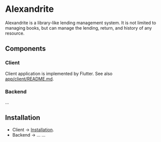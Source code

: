 # Alexandrite
Alexandrite is a library-like lending management system. 
It is not limited to managing books, but can manage the lending, return, and history of any resource.


## Components
### Client
Client application is implemented by Flutter.
See also [app/client/README.md](./app/client/README.md).

### Backend
...

## Installation

- Client -> [Installation](./app/client/README.md#Installation).
- Backend -> ...
...
